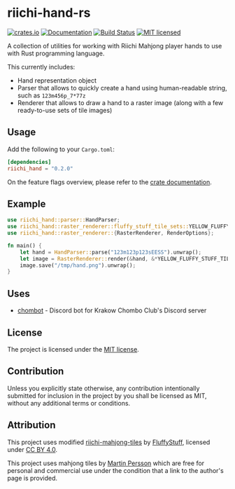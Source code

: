riichi-hand-rs
==============

[![crates.io](https://img.shields.io/crates/v/riichi_hand.svg)](https://crates.io/crates/riichi_hand)
[![Documentation](https://docs.rs/riichi_hand/badge.svg)](https://docs.rs/riichi_hand)
[![Build Status](https://github.com/m4tx/riichi-hand-rs/workflows/Rust%20CI/badge.svg)](https://github.com/m4tx/riichi-hand-rs/actions)
[![MIT licensed](https://img.shields.io/badge/license-MIT-blue.svg)](https://github.com/m4tx/riichi-hand-rs/blob/master/LICENSE)

A collection of utilities for working with Riichi Mahjong player hands to use
with Rust programming language.

This currently includes:

* Hand representation object
* Parser that allows to quickly create a hand using human-readable string, such
  as `123m456p_7*77z`
* Renderer that allows to draw a hand to a raster image (along with a few
  ready-to-use sets of tile images)

## Usage

Add the following to your `Cargo.toml`:

```toml
[dependencies]
riichi_hand = "0.2.0"
```

On the feature flags overview, please refer to
the [crate documentation](http://docs.rs/riichi_hand/).

## Example

```rust
use riichi_hand::parser::HandParser;
use riichi_hand::raster_renderer::fluffy_stuff_tile_sets::YELLOW_FLUFFY_STUFF_TILE_SET;
use riichi_hand::raster_renderer::{RasterRenderer, RenderOptions};

fn main() {
    let hand = HandParser::parse("123m123p123sEESS").unwrap();
    let image = RasterRenderer::render(&hand, &*YELLOW_FLUFFY_STUFF_TILE_SET, RenderOptions::default());
    image.save("/tmp/hand.png").unwrap();
}
```

## Uses

* [chombot](https://github.com/riichi/chombot) - Discord bot for Krakow Chombo
  Club's Discord server

## License

The project is licensed under the [MIT license](LICENSE).

## Contribution

Unless you explicitly state otherwise, any contribution intentionally submitted
for inclusion in the project by you shall be licensed as MIT, without any
additional terms or conditions.

## Attribution

This project uses modified
[riichi-mahjong-tiles](https://github.com/FluffyStuff/riichi-mahjong-tiles)
by [FluffyStuff](https://github.com/FluffyStuff), licensed
under [CC BY 4.0](https://creativecommons.org/licenses/by/4.0/).

This project uses mahjong tiles by
[Martin Persson](https://www.martinpersson.org/) which are free for personal
and commercial use under the condition that a link to the author's page 
is provided. 
